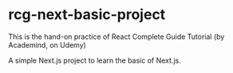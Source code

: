 # rcg-next-basic-project
This is the hand-on practice of React Complete Guide Tutorial (by Academind, on Udemy)

A simple Next.js project to learn the basic of Next.js. 
